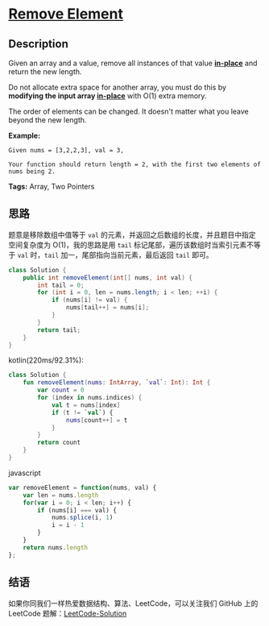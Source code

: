 # [Remove Element][title]

## Description

Given an array and a value, remove all instances of that value [**in-place**](https://en.wikipedia.org/wiki/In-place_algorithm) and return the new length.

Do not allocate extra space for another array, you must do this by **modifying the input array [in-place](https://en.wikipedia.org/wiki/In-place_algorithm)** with O(1) extra memory.

The order of elements can be changed. It doesn't matter what you leave beyond the new length.

**Example:**

```
Given nums = [3,2,2,3], val = 3,

Your function should return length = 2, with the first two elements of nums being 2.
```

**Tags:** Array, Two Pointers


## 思路

题意是移除数组中值等于 `val` 的元素，并返回之后数组的长度，并且题目中指定空间复杂度为 O(1)，我的思路是用 `tail` 标记尾部，遍历该数组时当索引元素不等于 `val` 时，`tail` 加一，尾部指向当前元素，最后返回 `tail` 即可。

```java
class Solution {
    public int removeElement(int[] nums, int val) {
        int tail = 0;
        for (int i = 0, len = nums.length; i < len; ++i) {
            if (nums[i] != val) {
                nums[tail++] = nums[i];
            }
        }
        return tail;
    }
}
```
kotlin(220ms/92.31%):
```kotlin
class Solution {
    fun removeElement(nums: IntArray, `val`: Int): Int {
        var count = 0
        for (index in nums.indices) {
            val t = nums[index]
            if (t != `val`) {
                nums[count++] = t
            }
        }
        return count
    }
}
```

javascript
```javascript
var removeElement = function(nums, val) {
    var len = nums.length
    for(var i = 0; i < len; i++) {
        if (nums[i] === val) {
            nums.splice(i, 1)
            i = i - 1
        }
    }
    return nums.length
};
```


## 结语

如果你同我们一样热爱数据结构、算法、LeetCode，可以关注我们 GitHub 上的 LeetCode 题解：[LeetCode-Solution][ls]



[title]: https://leetcode.com/problems/remove-element
[ls]: https://github.com/RichCodersAndMe/LeetCode-Solution
